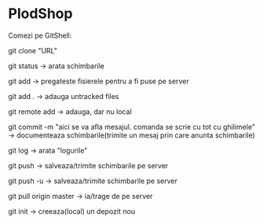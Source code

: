 PlodShop
========


Comezi pe GitShell:

git clone "URL"

git status  -> arata schimbarile

git add -> pregateste fisierele pentru a fi puse pe server

git add . -> adauga untracked files

git remote add -> adauga, dar nu local

git commit -m "aici se va afla mesajul. comanda se scrie cu tot cu ghilimele"
               -> documenteaza schimbarile(trimite un mesaj prin care anunta schimbarile)

git log -> arata "logurile"

git push -> salveaza/trimite schimbarile pe server

git push -u -> salveaza/trimite schimbarile pe server

git pull origin master -> ia/trage de pe server

git init -> creeaza(local) un depozit nou


